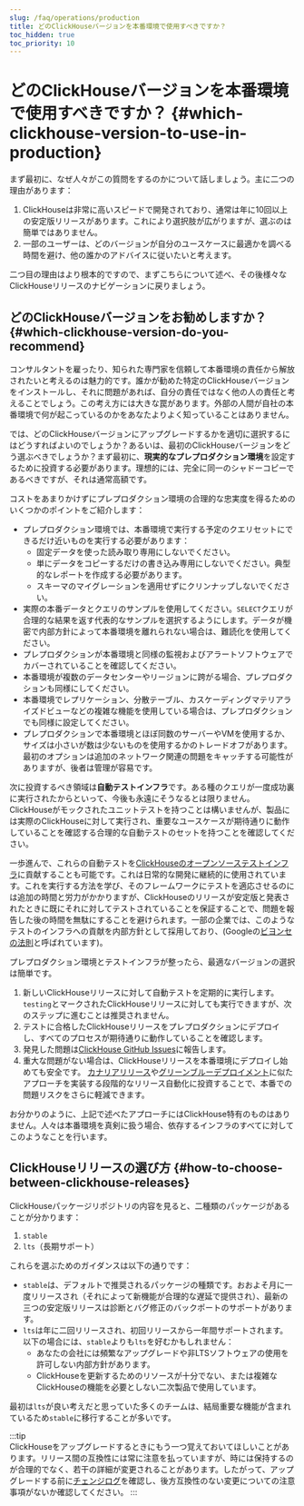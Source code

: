 ```yaml
---
slug: /faq/operations/production
title: どのClickHouseバージョンを本番環境で使用すべきですか？
toc_hidden: true
toc_priority: 10
---
```



# どのClickHouseバージョンを本番環境で使用すべきですか？ {#which-clickhouse-version-to-use-in-production}

まず最初に、なぜ人々がこの質問をするのかについて話しましょう。主に二つの理由があります：

1.  ClickHouseは非常に高いスピードで開発されており、通常は年に10回以上の安定版リリースがあります。これにより選択肢が広がりますが、選ぶのは簡単ではありません。
2.  一部のユーザーは、どのバージョンが自分のユースケースに最適かを調べる時間を避け、他の誰かのアドバイスに従いたいと考えます。

二つ目の理由はより根本的ですので、まずこちらについて述べ、その後様々なClickHouseリリースのナビゲーションに戻りましょう。

## どのClickHouseバージョンをお勧めしますか？ {#which-clickhouse-version-do-you-recommend}

コンサルタントを雇ったり、知られた専門家を信頼して本番環境の責任から解放されたいと考えるのは魅力的です。誰かが勧めた特定のClickHouseバージョンをインストールし、それに問題があれば、自分の責任ではなく他の人の責任と考えることでしょう。この考え方には大きな罠があります。外部の人間が自社の本番環境で何が起こっているのかをあなたよりよく知っていることはありません。

では、どのClickHouseバージョンにアップグレードするかを適切に選択するにはどうすればよいのでしょうか？あるいは、最初のClickHouseバージョンをどう選ぶべきでしょうか？まず最初に、**現実的なプレプロダクション環境**を設定するために投資する必要があります。理想的には、完全に同一のシャドーコピーであるべきですが、それは通常高額です。

コストをあまりかけずにプレプロダクション環境の合理的な忠実度を得るためのいくつかのポイントをご紹介します：

- プレプロダクション環境では、本番環境で実行する予定のクエリセットにできるだけ近いものを実行する必要があります：
    - 固定データを使った読み取り専用にしないでください。
    - 単にデータをコピーするだけの書き込み専用にしないでください。典型的なレポートを作成する必要があります。
    - スキーマのマイグレーションを適用せずにクリンナップしないでください。
- 実際の本番データとクエリのサンプルを使用してください。`SELECT`クエリが合理的な結果を返す代表的なサンプルを選択するようにします。データが機密で内部方針によって本番環境を離れられない場合は、難読化を使用してください。
- プレプロダクションが本番環境と同様の監視およびアラートソフトウェアでカバーされていることを確認してください。
- 本番環境が複数のデータセンターやリージョンに跨がる場合、プレプロダクションも同様にしてください。
- 本番環境でレプリケーション、分散テーブル、カスケーディングマテリアライズドビューなどの複雑な機能を使用している場合は、プレプロダクションでも同様に設定してください。
- プレプロダクションで本番環境とほぼ同数のサーバーやVMを使用するか、サイズは小さいが数は少ないものを使用するかのトレードオフがあります。最初のオプションは追加のネットワーク関連の問題をキャッチする可能性がありますが、後者は管理が容易です。

次に投資するべき領域は**自動テストインフラ**です。ある種のクエリが一度成功裏に実行されたからといって、今後も永遠にそうなるとは限りません。ClickHouseがモックされたユニットテストを持つことは構いませんが、製品には実際のClickHouseに対して実行され、重要なユースケースが期待通りに動作していることを確認する合理的な自動テストのセットを持つことを確認してください。

一歩進んで、これらの自動テストを[ClickHouseのオープンソーステストインフラ](https://github.com/ClickHouse/ClickHouse/tree/master/tests)に貢献することも可能です。これは日常的な開発に継続的に使用されています。これを実行する方法を学び、そのフレームワークにテストを適応させるのには追加の時間と労力がかかりますが、ClickHouseのリリースが安定版と発表されたときに既にそれに対してテストされていることを保証することで、問題を報告した後の時間を無駄にすることを避けられます。一部の企業では、このようなテストのインフラへの貢献を内部方針として採用しており、(Googleの[ビヨンセの法則](https://www.oreilly.com/library/view/software-engineering-at/9781492082781/ch01.html#policies_that_scale_well)と呼ばれています)。

プレプロダクション環境とテストインフラが整ったら、最適なバージョンの選択は簡単です。

1.  新しいClickHouseリリースに対して自動テストを定期的に実行します。`testing`とマークされたClickHouseリリースに対しても実行できますが、次のステップに進むことは推奨されません。
2.  テストに合格したClickHouseリリースをプレプロダクションにデプロイし、すべてのプロセスが期待通りに動作していることを確認します。
3.  発見した問題は[ClickHouse GitHub Issues](https://github.com/ClickHouse/ClickHouse/issues)に報告します。
4.  重大な問題がない場合は、ClickHouseリリースを本番環境にデプロイし始めても安全です。 [カナリアリリース](https://martinfowler.com/bliki/CanaryRelease.html)や[グリーンブルーデプロイメント](https://martinfowler.com/bliki/BlueGreenDeployment.html)に似たアプローチを実装する段階的なリリース自動化に投資することで、本番での問題リスクをさらに軽減できます。

お分かりのように、上記で述べたアプローチにはClickHouse特有のものはありません。人々は本番環境を真剣に扱う場合、依存するインフラのすべてに対してこのようなことを行います。

## ClickHouseリリースの選び方 {#how-to-choose-between-clickhouse-releases}

ClickHouseパッケージリポジトリの内容を見ると、二種類のパッケージがあることが分かります：

1.  `stable`
2.  `lts`（長期サポート）

これらを選ぶためのガイダンスは以下の通りです：

- `stable`は、デフォルトで推奨されるパッケージの種類です。おおよそ月に一度リリースされ（それによって新機能が合理的な遅延で提供され）、最新の三つの安定版リリースは診断とバグ修正のバックポートのサポートがあります。
- `lts`は年に二回リリースされ、初回リリースから一年間サポートされます。以下の場合には、`stable`よりも`lts`を好むかもしれません：
    - あなたの会社には頻繁なアップグレードや非LTSソフトウェアの使用を許可しない内部方針があります。
    - ClickHouseを更新するためのリソースが十分でない、または複雑なClickHouseの機能を必要としない二次製品で使用しています。

最初は`lts`が良い考えだと思っていた多くのチームは、結局重要な機能が含まれているため`stable`に移行することが多いです。

:::tip    
ClickHouseをアップグレードするときにもう一つ覚えておいてほしいことがあります。リリース間の互換性には常に注意を払っていますが、時には保持するのが合理的でなく、若干の詳細が変更されることがあります。したがって、アップグレードする前に[チェンジログ](/whats-new/changelog/index.md)を確認し、後方互換性のない変更についての注意事項がないか確認してください。
:::
